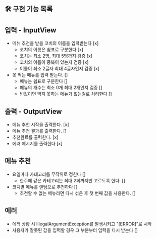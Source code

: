 ## 🛠 구현 기능 목록

## 입력 - InputView
- 메뉴 추천을 받을 코치의 이름을 입력받는다 [x]
  - 코치의 이름은 쉼표로 구분한다 [x]
  - 코치는 최소 2명, 최대 5명까지 검증 [x]
  - 코치의 이름이 중복이 있는지 검증 [x]
  - 이름이 최소 2글자 최대 4글자인지 검증 [x]
- 못 먹는 메뉴를 입력 받는다. []
  - 메뉴는 쉽표로 구분한다 []
  - 메뉴의 개수는 최소 0개 최대 2개인지 검증 []
  - 빈값이면 먹지 못하는 메뉴가 없는걸로 처리한다 []

## 출력 - OutputView
- 메뉴 추천 시작을 출력한다. [x]
- 메뉴 추천 결과를 출력한다. []
- 추천완료를 출력한다. [x]
- 에러 메시지를 출력한다 [x]

## 메뉴 추천
- 요일마다 카테고리를 무작위로 정한다 []
  - 한주에 같은 카테고리는 최대 2회까지만 고르도록 한다. []
- 코치별 메뉴를 랜덤으로 추천하다 []
  - 추천할 수 없는 메뉴라면 다시 섞은 후 첫 번째 값을 사용한다. []

## 에러
- 에러 상황 시 IllegalArgumentException를 발생시키고 "[ERROR]"로 시작
- 사용자가 잘못된 값을 입력할 경우 그 부분부터 입력을 다시 받는다 []